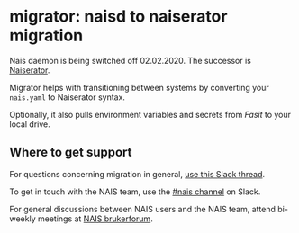 # migrator: naisd to naiserator migration

Nais daemon is being switched off 02.02.2020. The successor is [Naiserator](https://github.com/nais/naiserator).

Migrator helps with transitioning between systems by converting your `nais.yaml` to Naiserator syntax.

Optionally, it also pulls environment variables and secrets from _Fasit_ to your local drive.

## Where to get support

For questions concerning migration in general, [use this Slack thread](https://nav-it.slack.com/archives/C5KUST8N6/p1571300871119200).

To get in touch with the NAIS team, use the [#nais channel](https://nav-it.slack.com/messages/C5KUST8N6) on Slack.

For general discussions between NAIS users and the NAIS team, attend bi-weekly meetings at [NAIS brukerforum](https://nav-it.slack.com/messages/CGGTL83GT).
